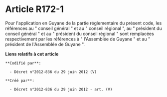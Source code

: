 # Article R172-1

Pour l'application en Guyane de la partie réglementaire du présent code, les références au " conseil général " et au "
conseil régional ", au " président du conseil général " et au " président du conseil régional " sont remplacées
respectivement par les références à " l'Assemblée de Guyane " et au " président de l'Assemblée de Guyane ".

**Liens relatifs à cet article**

	**Codifié par**:

	  - Décret n°2012-836 du 29 juin 2012 (V)

	**Créé par**:

	  - Décret n°2012-836 du 29 juin 2012 - art. (V)
